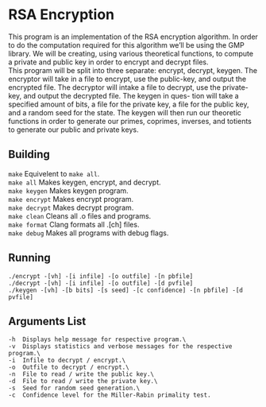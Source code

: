 # RSA Encryption
This program is an implementation of the RSA encryption algorithm. In order to do the
computation required for this algorithm we’ll be using the GMP library. We will be creating,
using various theoretical functions, to compute a private and public key in order to encrypt
and decrypt files.\
    This program will be split into three separate: encrypt, decrypt, keygen. The encryptor will
take in a file to encrypt, use the public-key, and output the encrypted file. The decryptor will
intake a file to decrypt, use the private-key, and output the decrypted file. The keygen in ques-
tion will take a specified amount of bits, a file for the private key, a file for the public key, and a
random seed for the state. The keygen will then run our theoretic functions in order to generate
our primes, coprimes, inverses, and totients to generate our public and private keys.

## Building
`make`          Equivelent to `make all`.\
`make all`      Makes keygen, encrypt, and decrypt.\
`make keygen`   Makes keygen program.\
`make encrypt`  Makes encrypt program.\
`make decrypt`  Makes decrypt program.\
`make clean`    Cleans all .o files and programs.\
`make format`   Clang formats all .[ch] files.\
`make debug`    Makes all programs with debug flags.

## Running
`./encrypt -[vh] -[i infile] -[o outfile] -[n pbfile]`\
`./decrypt -[vh] -[i infile] -[o outfile] -[d pvfile]`\
`./keygen -[vh] -[b bits] -[s seed] -[c confidence] -[n pbfile] -[d pvfile]`

## Arguments List
```
-h  Displays help message for respective program.\
-v  Displays statistics and verbose messages for the respective program.\
-i  Infile to decrypt / encrypt.\
-o  Outfile to decrypt / encrypt.\
-n  File to read / write the public key.\
-d  File to read / write the private key.\
-s  Seed for random seed generation.\
-c  Confidence level for the Miller-Rabin primality test.
```
